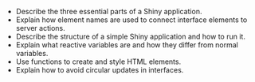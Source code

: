 - Describe the three essential parts of a Shiny application.
- Explain how element names are used to connect interface elements to server actions.
- Describe the structure of a simple Shiny application and how to run it.
- Explain what reactive variables are and how they differ from normal variables.
- Use functions to create and style HTML elements.
- Explain how to avoid circular updates in interfaces.
